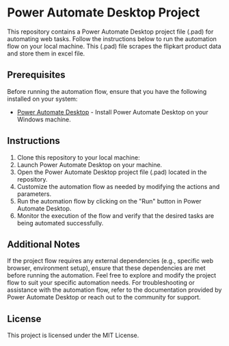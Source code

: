 # Power Automate Desktop Project

This repository contains a Power Automate Desktop project file (.pad) for automating web tasks. Follow the instructions below to run the automation flow on your local machine.
This (.pad) file scrapes the flipkart product data and store them in excel file.

## Prerequisites

Before running the automation flow, ensure that you have the following installed on your system:

- [Power Automate Desktop](https://flow.microsoft.com/desktop/) - Install Power Automate Desktop on your Windows machine.

## Instructions

1. Clone this repository to your local machine:
2. Launch Power Automate Desktop on your machine.
3. Open the Power Automate Desktop project file (.pad) located in the repository.
4. Customize the automation flow as needed by modifying the actions and parameters.
5. Run the automation flow by clicking on the "Run" button in Power Automate Desktop.
6. Monitor the execution of the flow and verify that the desired tasks are being automated successfully.

## Additional Notes
If the project flow requires any external dependencies (e.g., specific web browser, environment setup), ensure that these dependencies are met before running the automation.
Feel free to explore and modify the project flow to suit your specific automation needs.
For troubleshooting or assistance with the automation flow, refer to the documentation provided by Power Automate Desktop or reach out to the community for support.
## License
This project is licensed under the MIT License.

